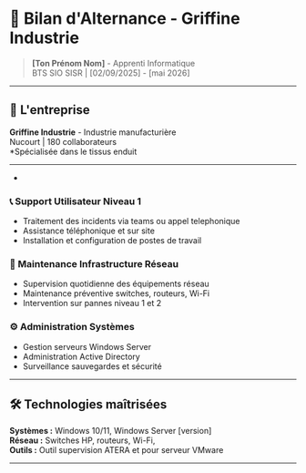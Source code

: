 # 💼 Bilan d'Alternance - Griffine Industrie

> **[Ton Prénom Nom]** - Apprenti Informatique  
> BTS SIO SISR | [02/09/2025] - [mai 2026]

---

## 🏢 L'entreprise

**Griffine Industrie** - Industrie manufacturière  
Nucourt | 180 collaborateurs  
*Spécialisée dans le tissus enduit 

---

- 

### 📞 Support Utilisateur Niveau 1
- Traitement des incidents via teams ou appel telephonique 
- Assistance téléphonique et sur site
- Installation et configuration de postes de travail


### 🔧 Maintenance Infrastructure Réseau
- Supervision quotidienne des équipements réseau
- Maintenance préventive switches, routeurs, Wi-Fi
- Intervention sur pannes niveau 1 et 2


### ⚙️ Administration Systèmes
- Gestion serveurs Windows Server
- Administration Active Directory
- Surveillance sauvegardes et sécurité

---

## 🛠️ Technologies maîtrisées

**Systèmes :** Windows 10/11, Windows Server [version]  
**Réseau :** Switches HP, routeurs, Wi-Fi,  
**Outils :** Outil supervision ATERA et pour serveur VMware

---


